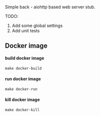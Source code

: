 Simple back - aiohttp based web server stub.

TODO:
1. Add some global settings
2. Add unit tests


## Docker image

#### build docker image

    make docker-build

#### run docker image

    make docker-run

#### kill docker image

    make docker-kill
